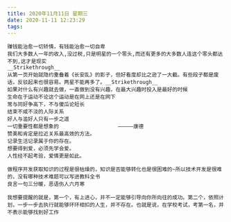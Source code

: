 ```yaml
---
title: 2020年11月11日 星期三
date: 2020-11-11 12:23:29
tags:
---
```

	赚钱能治愈一切矫情，有钱能治愈一切自卑
	我们大多数人一年的收入,没过税,只是明星的一个零头,而还有更多的大多数人连这个零头都达不到,这才是现实
    __Strikethrough__
	从第一页开始就隐约重叠着《长安乱》的影子，但好看度却比之逊了一大截。有些段子都是废话，反驳起来也很容易。两星不能再多了。__Strikethrough__
	如果对什么有兴趣就去做，一直做到没有兴趣，在最大兴趣时投入是最好的时候
	生命在于运动不论这个运动是在网上还是在网下
	常与同好争高下，不与傻瓜论短长
	结束不咸不淡的人际关系
	好人与滥好人只有一步之遥
	一切重要性都是想象的              	 —————康德
	赞美和肯定是拉近关系最高效的方法。
	记录生活记录属于你的存在。
	想要得到爱，必须先学会爱。
	人性经不起考验，爱情更是如此。

	做程序开发获取知识的过程是很枯燥的，知识是否能够转化也是很困难的~所以技术开发是很难的，没有哪种技术难题可以写进教科全书
	良言一句三分暖，恶语伤人六月寒

	我想要提醒的就是，第一个，有上进心，并不一定能够引导向你所向往的成功。第二个，依照计划，一步一步去执行就能够环环相扣的人生，并不存在。也就是说，在学校考试，考第一名，并不表示能够找到好工作


 
